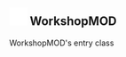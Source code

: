 ## <img src="../../.gitbook/assets/base.png" width="32" height="32" /> WorkshopMOD
WorkshopMOD's entry class
